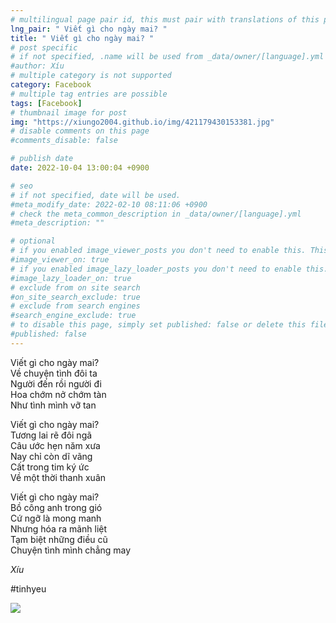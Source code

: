 ```yaml
---
# multilingual page pair id, this must pair with translations of this page. (This name must be unique)
lng_pair: " Viết gì cho ngày mai? "
title: " Viết gì cho ngày mai? "
# post specific
# if not specified, .name will be used from _data/owner/[language].yml
#author: Xíu
# multiple category is not supported
category: Facebook
# multiple tag entries are possible
tags: [Facebook]
# thumbnail image for post
img: "https://xiungo2004.github.io/img/421179430153381.jpg"
# disable comments on this page
#comments_disable: false

# publish date
date: 2022-10-04 13:00:04 +0900

# seo
# if not specified, date will be used.
#meta_modify_date: 2022-02-10 08:11:06 +0900
# check the meta_common_description in _data/owner/[language].yml
#meta_description: ""

# optional
# if you enabled image_viewer_posts you don't need to enable this. This is only if image_viewer_posts = false
#image_viewer_on: true
# if you enabled image_lazy_loader_posts you don't need to enable this. This is only if image_lazy_loader_posts = false
#image_lazy_loader_on: true
# exclude from on site search
#on_site_search_exclude: true
# exclude from search engines
#search_engine_exclude: true
# to disable this page, simply set published: false or delete this file
#published: false
---
```


<!-- outline-start -->

Viết gì cho ngày mai?<br>
Về chuyện tình đôi ta<br>
Người đến rồi người đi<br>
Hoa chớm nở chớm tàn<br>
Như tình mình vỡ tan<br>

Viết gì cho ngày mai?<br>
Tương lai rẽ đôi ngã<br>
Câu ước hẹn năm xưa<br>
Nay chỉ còn dĩ vãng<br>
Cất trong tim ký ức<br>
Về một thời thanh xuân<br>

Viết gì cho ngày mai?<br>
Bồ công anh trong gió<br>
Cứ ngỡ là mong manh<br>
Nhưng hóa ra mãnh liệt<br>
Tạm biệt những điều cũ<br>
Chuyện tình mình chẳng may<br>

_Xíu_

#tinhyeu

<!-- outline-end -->

<img src= "https://xiungo2004.github.io/img/421179430153381.jpg">
